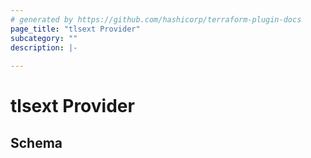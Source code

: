 ```yaml
---
# generated by https://github.com/hashicorp/terraform-plugin-docs
page_title: "tlsext Provider"
subcategory: ""
description: |-
  
---
```


# tlsext Provider





<!-- schema generated by tfplugindocs -->
## Schema
